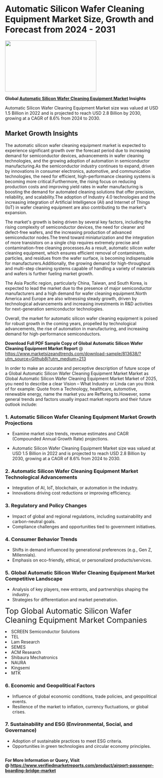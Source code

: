 <H1>Automatic Silicon Wafer Cleaning Equipment Market Size, Growth and Forecast from 2024 - 2031</H1><img class="aligncenter size-medium wp-image-584254" src="https://thirdeyenews.in/wp-content/uploads/2024/09/Global-Market-Research-300x168.jpeg" alt="" width="300" height="168" /><p><strong>Global&nbsp;<a href="https://www.marketsizeandtrends.com/download-sample/813638/?utm_source=Github8j?utm_medium=213">Automatic Silicon Wafer Cleaning Equipment Market</a> Insights</strong></p><p>Automatic Silicon Wafer Cleaning Equipment Market size was valued at USD 1.5 Billion in 2022 and is projected to reach USD 2.8 Billion by 2030, growing at a CAGR of 8.6% from 2024 to 2030.</p><p><h2>Market Growth Insights</h2> <p>The automatic silicon wafer cleaning equipment market is expected to experience significant growth over the forecast period due to increasing demand for semiconductor devices, advancements in wafer cleaning technologies, and the growing adoption of automation in semiconductor manufacturing.As the semiconductor industry continues to expand, driven by innovations in consumer electronics, automotive, and communication technologies, the need for efficient, high-performance cleaning systems is becoming more critical.Furthermore, the rising focus on reducing production costs and improving yield rates in wafer manufacturing is boosting the demand for automated cleaning solutions that offer precision, reliability, and scalability.The adoption of Industry 4.0 technologies and the increasing integration of Artificial Intelligence (AI) and Internet of Things (IoT) in wafer cleaning equipment are also contributing to the market's expansion.</p> <p>The market's growth is being driven by several key factors, including the rising complexity of semiconductor devices, the need for cleaner and defect-free wafers, and the increasing production of advanced semiconductor nodes.The trend toward miniaturization and the integration of more transistors on a single chip requires extremely precise and contamination-free cleaning processes.As a result, automatic silicon wafer cleaning equipment, which ensures efficient removal of contaminants, particles, and residues from the wafer surface, is becoming indispensable for manufacturers.Additionally, the growing demand for high-throughput and multi-step cleaning systems capable of handling a variety of materials and wafers is further fueling market growth.</p> <p>The Asia Pacific region, particularly China, Taiwan, and South Korea, is expected to lead the market due to the presence of major semiconductor manufacturers and a high demand for wafer cleaning equipment.North America and Europe are also witnessing steady growth, driven by technological advancements and increasing investments in R&D activities for next-generation semiconductor technologies.</p> <p>Overall, the market for automatic silicon wafer cleaning equipment is poised for robust growth in the coming years, propelled by technological advancements, the rise of automation in manufacturing, and increasing demand for high-performance semiconductors.</p> <p><span class=""><strong>Download Full PDF Sample Copy of Global Automatic Silicon Wafer Cleaning Equipment Market Report</strong> @ <a href="https://www.marketsizeandtrends.com/download-sample/813638/?utm_source=Github8j?utm_medium=213" target="_blank">https://www.marketsizeandtrends.com/download-sample/813638/?utm_source=Github8j?utm_medium=213</a></span></p><p>In order to make an accurate and perceptive description of future scope of a Global&nbsp;Automatic Silicon Wafer Cleaning Equipment Market Market as Global&nbsp;Automatic Silicon Wafer Cleaning Equipment Market Market of 2025, you need to describe a clear Vision &ndash; What Industry or Linda can you think of for example: Quote from a Technology, healthcare, automotive, renewable energy, name the market you are Reffering to.However, some general trends and factors usually impact market reports and their future outlook include:</p><h3>1.&nbsp;<strong>Automatic Silicon Wafer Cleaning Equipment Market Growth Projections</strong></h3><ul><li>Examine market size trends, revenue estimates and CAGR (Compounded Annual Growth Rate) projections.</li><li><p>Automatic Silicon Wafer Cleaning Equipment Market size was valued at USD 1.5 Billion in 2022 and is projected to reach USD 2.8 Billion by 2030, growing at a CAGR of 8.6% from 2024 to 2030.</p></li></ul><h3>2.&nbsp;<strong>Automatic Silicon Wafer Cleaning Equipment Market Technological Advancements</strong></h3><ul><li>Integration of AI, IoT, blockchain, or automation in the industry.</li><li>Innovations driving cost reductions or improving efficiency.</li></ul><h3>3.&nbsp;<strong>Regulatory and Policy Changes</strong></h3><ul><li>Impact of global and regional regulations, including sustainability and carbon-neutral goals.</li><li>Compliance challenges and opportunities tied to government initiatives.</li></ul><h3>4.&nbsp;<strong>Consumer Behavior Trends</strong></h3><ul><li>Shifts in demand influenced by generational preferences (e.g., Gen Z, Millennials).</li><li>Emphasis on eco-friendly, ethical, or personalized products/services.</li></ul><h3>5.&nbsp;<strong>Global Automatic Silicon Wafer Cleaning Equipment Market Competitive Landscape</strong></h3><ul><li>Analysis of key players, new entrants, and partnerships shaping the industry.</li><li>Strategies for differentiation and market penetration.</li></ul><p data-pm-slice="1 1 []"><span style="color: inherit; font-family: inherit; font-size: 25px;">Top Global Automatic Silicon Wafer Cleaning Equipment Market Companies</span></p><div class="" data-test-id=""><p><li>SCREEN Semiconductor Solutions</li><li> TEL</li><li> Lam Research</li><li> SEMES</li><li> ACM Research</li><li> Shibaura Mechatronics</li><li> NAURA</li><li> Kingsemi</li><li> MTK</li></p></div><h3>6.&nbsp;<strong>Economic and Geopolitical Factors</strong></h3><ul><li>Influence of global economic conditions, trade policies, and geopolitical events.</li><li>Resilience of the market to inflation, currency fluctuations, or global crises.</li></ul><h3>7.&nbsp;<strong>Sustainability and ESG (Environmental, Social, and Governance)</strong></h3><ul><li>Adoption of sustainable practices to meet ESG criteria.</li><li>Opportunities in green technologies and circular economy principles.</li></ul><h2><strong style="font-size: 14px;">For More Information or Query, Visit @&nbsp;</strong><a style="background-color: #ffffff; font-size: 14px;" href="https://www.marketsizeandtrends.com/report/automatic-silicon-wafer-cleaning-equipment-market/" target="_blank">https://www.verifiedmarketreports.com/product/airport-passenger-boarding-bridge-market</a></h2>